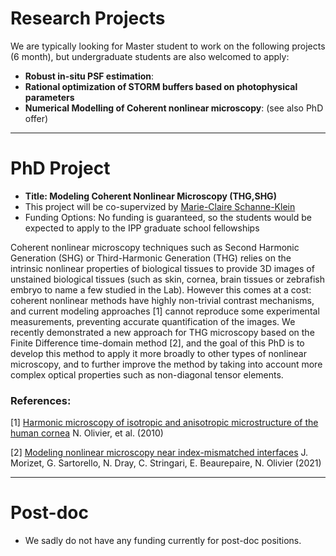 # Research Projects
We are typically looking for Master student to work on the following projects (6 month), but undergraduate students are also welcomed to apply:

- **Robust in-situ PSF estimation**: 
- **Rational optimization of STORM buffers based on photophysical parameters** 
- **Numerical Modelling of Coherent nonlinear microscopy**: (see also PhD offer)

* * *

# PhD Project

- **Title: Modeling Coherent Nonlinear Microscopy (THG,SHG)**
- This project will be co-supervized by [Marie-Claire Schanne-Klein](https://portail.polytechnique.edu/lob/en/marie-claire-schanne-klein)
- Funding Options: No funding is guaranteed, so the students would be expected to apply to the IPP graduate school fellowships

Coherent nonlinear microscopy techniques such as Second Harmonic Generation (SHG) or Third-Harmonic Generation (THG) relies on the intrinsic nonlinear properties of biological tissues to provide 3D images of unstained biological tissues (such as skin, cornea, brain tissues or zebrafish embryo to name a few studied in the Lab). However this comes at a cost: coherent nonlinear methods have highly non-trivial contrast mechanisms, and current modeling approaches [1] cannot reproduce some experimental measurements, preventing accurate quantification of the images. We recently demonstrated a new approach for THG microscopy based on the Finite Difference time-domain method [2], and the goal of this PhD is to develop this method to apply it more broadly to other types of nonlinear microscopy, and to further improve the method by taking into account more complex optical properties such as non-diagonal tensor elements.

### References:
[1] [Harmonic microscopy of isotropic and anisotropic microstructure of the human cornea](https://www.osapublishing.org/vjbo/fulltext.cfm?uri=oe-18-5-5028) N. Olivier, et al. (2010)

[2] [Modeling nonlinear microscopy near index-mismatched interfaces](https://www.osapublishing.org/optica/fulltext.cfm?uri=optica-8-7-944) J. Morizet, G. Sartorello, N. Dray, C. Stringari, E. Beaurepaire, N. Olivier  (2021)



* * * 
# Post-doc 
- We sadly do not have any funding currently for post-doc positions.

